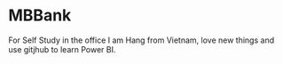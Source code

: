 # MBBank
For Self Study in the office
I am Hang from Vietnam, love new things and use gitjhub to learn Power BI. 
